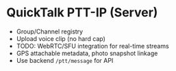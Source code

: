 # QuickTalk PTT-IP (Server)

- Group/Channel registry
- Upload voice clip (no hard cap)
- TODO: WebRTC/SFU integration for real-time streams
- GPS attachable metadata, photo snapshot linkage
- Use backend `/ptt/message` for API
